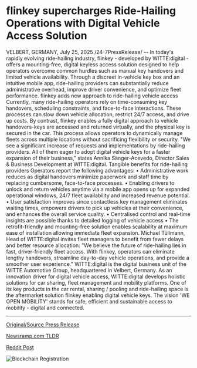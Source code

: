 # flinkey supercharges Ride-Hailing Operations with Digital Vehicle Access Solution

VELBERT, GERMANY, July 25, 2025 /24-7PressRelease/ -- In today's rapidly evolving ride-hailing industry, flinkey - developed by WITTE:digital - offers a mounting-free, digital keyless access solution designed to help operators overcome common hurdles such as manual key handovers and limited vehicle availability. Through a discreet in-vehicle key box and an intuitive mobile app, ride-hailing providers can substantially reduce administrative overhead, improve driver convenience, and optimize fleet performance.  flinkey adds new approach to ride-hailing vehicle access   Currently, many ride-hailing operators rely on time-consuming key handovers, scheduling constraints, and face-to-face interactions. These processes can slow down vehicle allocation, restrict 24/7 access, and drive up costs. By contrast, flinkey enables a fully digital approach to vehicle handovers-keys are accessed and returned virtually, and the physical key is secured in the car. This process allows operators to dynamically manage fleets across multiple locations without sacrificing flexibility or security.  "We see a significant increase of requests and implementations by ride-hailing providers. All of them eager to adopt digital vehicle keys for a faster expansion of their business," states Annika Sänger-Acevedo, Director Sales & Business Development at WITTE:digital.   Tangible benefits for ride-hailing providers  Operators report the following advantages:  • Administrative work reduces as digital handovers minimize paperwork and staff time by replacing cumbersome, face-to-face processes. • Enabling drivers to unlock and return vehicles anytime via a mobile app opens up for expanded operational windows, 24/7 fleet availability and increased revenue potential. • User satisfaction improves since contactless key management eliminates waiting times, empowers drivers to pick up vehicles at their convenience, and enhances the overall service quality. • Centralised control and real-time insights are possible thanks to detailed logging of vehicle access  • The retrofit-friendly and mounting-free solution enables scalability at maximum ease of installation allowing immediate fleet expansion.  Michael Tüllmann, Head of WITTE:digital invites fleet managers to benefit from fewer delays and better resource allocation: "We believe the future of ride-hailing lies in fast, driver-friendly fleet access. With flinkey, operators can eliminate lengthy handovers, streamline day-to-day vehicle operations, and provide a smoother user experience."  WITTE:digital is the digital business unit of the WITTE Automotive Group, headquartered in Velbert, Germany. As an innovation driver for digital vehicle access, WITTE:digital develops holistic solutions for car sharing, fleet management and mobility platforms. One of its key products in the car rental, sharing / pooling and ride-hailing space is the aftermarket solution flinkey enabling digital vehicle keys.  The vision 'WE OPEN MOBILITY' stands for safe, efficient and sustainable access to mobility - digital and connected. 

---

[Original/Source Press Release](https://www.24-7pressrelease.com/press-release/525164/flinkey-supercharges-ride-hailing-operations-with-digital-vehicle-access-solution)
                    

[Newsramp.com TLDR](https://newsramp.com/curated-news/flinkey-revolutionizes-ride-hailing-with-digital-keyless-access/a9ec3471e142eea12852dbf60c490c37) 

 



[Reddit Post](https://www.reddit.com/r/Business_NewsRamp/comments/1m8svq4/flinkey_revolutionizes_ridehailing_with_digital/) 



![Blockchain Registration](https://cdn.newsramp.app/24-7PressRelease/qrcode/257/25/icyhMl_.webp)